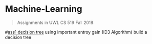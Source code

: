 Machine-Learning
===
> Assignments in UWL CS 519 Fall 2018

#[ass1 decision tree](https://github.com/Yuanqing-Suo/Machine-Learning-ass/blob/master/decisionTree.py)
using important entroy gain (ID3 Algorithm) build a decision tree
